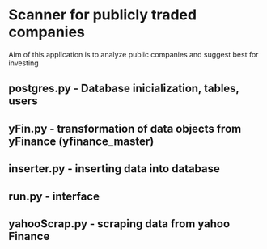 # Scanner for publicly traded companies

Aim of this application is to analyze public companies and suggest best for investing

## postgres.py - Database inicialization, tables, users
## yFin.py - transformation of data objects from yFinance (yfinance_master)
## inserter.py - inserting data into database
## run.py - interface
## yahooScrap.py - scraping data from yahoo Finance
